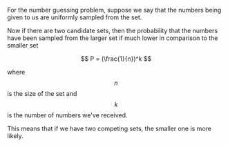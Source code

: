 
For the number guessing problem, suppose we say that
the numbers being given to us are uniformly sampled
from the set.

Now if there are two candidate sets, then the probability
that the numbers have been sampled from the larger set if much lower in comparison to the smaller set

$$
P = (\frac{1}{n})^k
$$

where $$n$$ is the size of the set and $$k$$ is the number of numbers we've received.

This means that if we have two competing sets, the smaller one is more likely.

